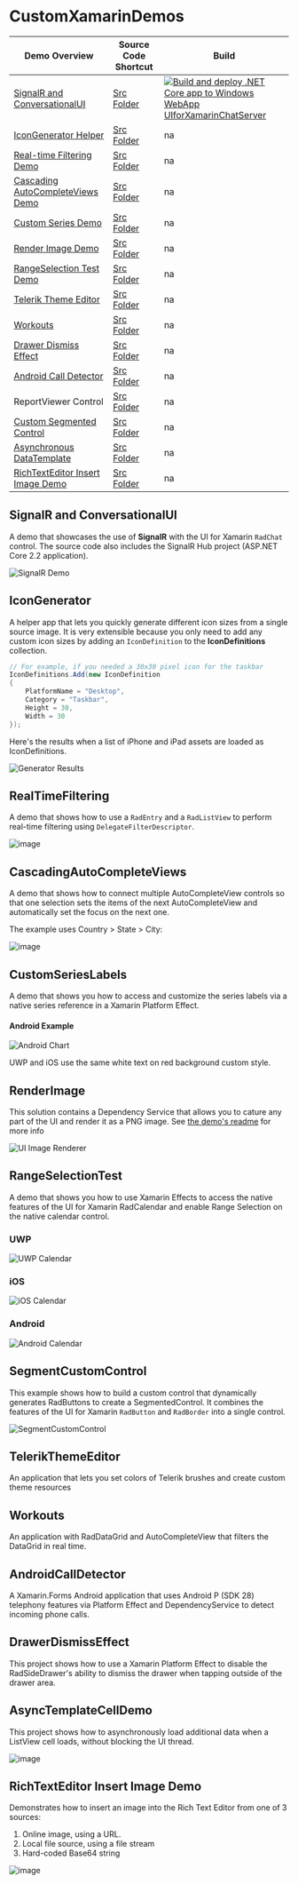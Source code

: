 # CustomXamarinDemos

| Demo Overview | Source Code Shortcut | Build |
|------|------|------|
| [SignalR and ConversationalUI](https://github.com/LanceMcCarthy/CustomXamarinDemos#SignalR%20and%20ConversationalUI) | [Src Folder](https://github.com/LanceMcCarthy/CustomXamarinDemos/tree/main/src/SignalRChatDemo) | [![Build and deploy .NET Core app to Windows WebApp UIforXamarinChatServer](https://github.com/LanceMcCarthy/CustomXamarinDemos/actions/workflows/release-signalrdemo.yml/badge.svg)](https://github.com/LanceMcCarthy/CustomXamarinDemos/actions/workflows/release-signalrdemo.yml) |
| [IconGenerator Helper](https://github.com/LanceMcCarthy/CustomXamarinDemos#IconGenerator) | [Src Folder](https://github.com/LanceMcCarthy/CustomXamarinDemos/tree/main/src/IconAssetGenerator) | na |
| [Real-time Filtering Demo](https://github.com/LanceMcCarthy/CustomXamarinDemos#RealTimeFiltering) | [Src Folder](https://github.com/LanceMcCarthy/CustomXamarinDemos/tree/main/src/RealTimeFilteringDemos) | na |
| [Cascading AutoCompleteViews Demo](https://github.com/LanceMcCarthy/CustomXamarinDemos#CascadingAutoCompleteViews) | [Src Folder](https://github.com/LanceMcCarthy/CustomXamarinDemos/tree/main/src/CascadingAutoCompleteViews) | na |
| [Custom Series Demo](https://github.com/LanceMcCarthy/CustomXamarinDemos#customserieslabels) | [Src Folder](https://github.com/LanceMcCarthy/CustomXamarinDemos/tree/main/src/CustomSeriesLabels) | na |
| [Render Image Demo](https://github.com/LanceMcCarthy/CustomXamarinDemos#renderimage) | [Src Folder](https://github.com/LanceMcCarthy/CustomXamarinDemos/tree/main/src/RenderImage) | na |
| [RangeSelection Test Demo](https://github.com/LanceMcCarthy/CustomXamarinDemos#rangeselectiontest) | [Src Folder](https://github.com/LanceMcCarthy/CustomXamarinDemos/tree/main/src/RangeSelectionTest) | na |
| [Telerik Theme Editor](https://github.com/LanceMcCarthy/CustomXamarinDemos#TelerikThemeEditor) | [Src Folder](https://github.com/LanceMcCarthy/CustomXamarinDemos/tree/main/src/TelerikThemeEditor) | na |
| [Workouts](https://github.com/LanceMcCarthy/CustomXamarinDemos#Workouts) | [Src Folder](https://github.com/LanceMcCarthy/CustomXamarinDemos/tree/main/src/Workouts) | na |
| [Drawer Dismiss Effect](https://github.com/LanceMcCarthy/CustomXamarinDemos#DrawerDismissEffect) | [Src Folder](https://github.com/LanceMcCarthy/CustomXamarinDemos/tree/main/src/DrawerDismissEffect) | na |
| [Android Call Detector](https://github.com/LanceMcCarthy/CustomXamarinDemos#AndroidCallDetector)  | [Src Folder](https://github.com/LanceMcCarthy/CustomXamarinDemos/tree/main/src/CallDetector) | na |
| ReportViewer Control | [Src Folder](https://github.com/LanceMcCarthy/CustomXamarinDemos/tree/main/src/XFReportViewerDemo) | na |
| [Custom Segmented Control](https://github.com/LanceMcCarthy/CustomXamarinDemos#SegmentCustomControl) | [Src Folder](https://github.com/LanceMcCarthy/CustomXamarinDemos/tree/main/src/SegmentedCustomControl) | na |
| [Asynchronous DataTemplate](https://github.com/LanceMcCarthy/CustomXamarinDemos#AsyncTemplateCellDemo) | [Src Folder](https://github.com/LanceMcCarthy/CustomXamarinDemos/tree/main/src/AsyncTemplateCellDemo) | na |
| [RichTextEditor Insert Image Demo](https://github.com/LanceMcCarthy/CustomXamarinDemos#richtexteditor-insert-image-demo) | [Src Folder](https://github.com/LanceMcCarthy/CustomXamarinDemos/tree/main/src/RichTextEditorImages) | na |

## SignalR and ConversationalUI

A demo that showcases the use of **SignalR** with the UI for Xamarin `RadChat` control. The source code also includes the SignalR Hub project (ASP.NET Core 2.2 application).

![SignalR Demo](https://user-images.githubusercontent.com/3520532/60218868-a1b68b00-983e-11e9-8bec-9d6c934e90b5.png)

## IconGenerator

A helper app that lets you quickly generate different icon sizes from a single source image. It is very extensible because you only need to add any custom icon sizes by adding an `IconDefinition` to the **IconDefinitions** collection.

```c#
// For example, if you needed a 30x30 pixel icon for the taskbar
IconDefinitions.Add(new IconDefinition
{
    PlatformName = "Desktop",
    Category = "Taskbar",
    Height = 30,
    Width = 30
});
```

Here's the results when a list of iPhone and iPad assets are loaded as IconDefinitions.

![Generator Results](https://user-images.githubusercontent.com/3520532/51133196-51082400-1802-11e9-9298-de699b23dd49.png)

## RealTimeFiltering

A demo that shows how to use a `RadEntry` and a `RadListView` to perform real-time filtering using `DelegateFilterDescriptor`.

![image](https://user-images.githubusercontent.com/3520532/48288455-326c6200-e43a-11e8-83aa-f41766b36a7d.png)

## CascadingAutoCompleteViews

A demo that shows how to connect multiple AutoCompleteView controls so that one selection sets the items of the next AutoCompleteView and automatically set the focus on the next one.

The example uses Country > State > City:

![image](https://user-images.githubusercontent.com/3520532/48288764-2e8d0f80-e43b-11e8-82b8-84ef0ce8acb7.png)

## CustomSeriesLabels

A demo that shows you how to access and customize the series labels via a native series reference in a Xamarin Platform Effect.  

#### Android Example
![Android Chart](https://user-images.githubusercontent.com/3520532/43539078-d146e190-9591-11e8-9363-8a7f7bd2da99.png)

UWP and iOS use the same white text on red background custom style.

## RenderImage

This solution contains a Dependency Service that allows you to cature any part of the UI and render it as a PNG image. See <a href="https://github.com/LanceMcCarthy/CustomXamarinDemos/blob/master/RenderImage/README.md" target="_blank">the demo's readme</a> for more info

![UI Image Renderer](https://user-images.githubusercontent.com/3520532/44611891-1c9fb700-a7d2-11e8-95e1-ea0cc8b6eed6.png)

## RangeSelectionTest

A demo that shows you how to use Xamarin Effects to access the native features of the UI for Xamarin RadCalendar and enable Range Selection on the native calendar control.

### UWP
![UWP Calendar](https://user-images.githubusercontent.com/3520532/42790664-515eb808-893a-11e8-8aed-a5ef529aa329.png)

### iOS
![iOS Calendar](https://user-images.githubusercontent.com/3520532/42790791-de7c9908-893a-11e8-86ed-73cfef765c3c.png)

### Android
![Android Calendar](https://user-images.githubusercontent.com/3520532/42790912-6788c190-893b-11e8-8e39-cf550eaafdb9.png)

## SegmentCustomControl

This example shows how to build a custom control that dynamically generates RadButtons to create a SegmentedControl. It combines the features of the UI for Xamarin `RadButton` and `RadBorder` into a single control.

![SegmentCustomControl](https://content.screencast.com/users/lance.mccarthy/folders/Snagit/media/1568d226-7fd3-4be2-80b3-17cbc87065f7/02.06.2020-19.32.GIF)

## TelerikThemeEditor

An application that lets you set colors of Telerik brushes and create custom theme resources

## Workouts

An application with RadDataGrid and AutoCompleteView that filters the DataGrid in real time.

## AndroidCallDetector

A Xamarin.Forms Android application that uses Android P (SDK 28) telephony features via Platform Effect and DependencyService to detect incoming phone calls.

## DrawerDismissEffect

This project shows how to use a Xamarin Platform Effect to disable the RadSideDrawer's ability to dismiss the drawer when tapping outside of the drawer area.

## AsyncTemplateCellDemo

This project shows how to asynchronously load additional data when a ListView cell loads, without blocking the UI thread.

![image](https://user-images.githubusercontent.com/3520532/96622330-ceb26b00-12d7-11eb-82c7-014470318c05.png)

## RichTextEditor Insert Image Demo

Demonstrates how to insert an image into the Rich Text Editor from one of 3 sources:

1. Online image, using a URL.
2. Local file source, using a file stream
3. Hard-coded Base64 string

![image](https://user-images.githubusercontent.com/3520532/97328987-f1e79800-184c-11eb-9ef1-18c544a7e2cb.png)



